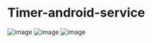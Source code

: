 # Timer-android-service
![image](https://github.com/santhoshpandi/Timer-android-service/assets/109999710/302ae04f-7770-482c-849d-0d8fb4ca6836)
![image](https://github.com/santhoshpandi/Timer-android-service/assets/109999710/82c48333-4f52-4534-86af-1543792c2e7e)
![image](https://github.com/santhoshpandi/Timer-android-service/assets/109999710/6b26297f-27e9-4135-957d-ff8b824f82e1)


